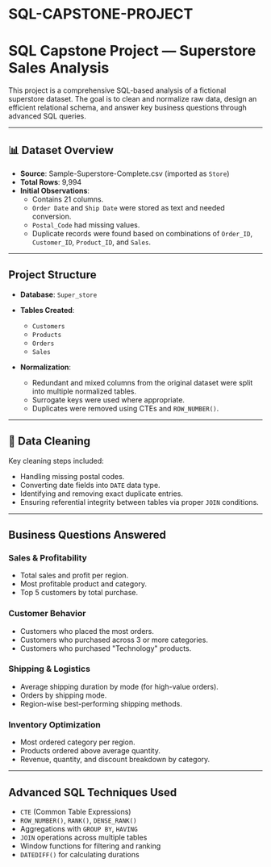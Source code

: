 # SQL-CAPSTONE-PROJECT
 
#  SQL Capstone Project — Superstore Sales Analysis

This project is a comprehensive SQL-based analysis of a fictional superstore dataset. The goal is to clean and normalize raw data, design an efficient relational schema, and answer key business questions through advanced SQL queries.

---

## 📊 Dataset Overview

- **Source**: Sample-Superstore-Complete.csv (imported as `Store`)
- **Total Rows**: 9,994
- **Initial Observations**:
  - Contains 21 columns.
  - `Order Date` and `Ship Date` were stored as text and needed conversion.
  - `Postal_Code` had missing values.
  - Duplicate records were found based on combinations of `Order_ID`, `Customer_ID`, `Product_ID`, and `Sales`.

---

##  Project Structure

- **Database**: `Super_store`
- **Tables Created**:
  - `Customers`
  - `Products`
  - `Orders`
  - `Sales`

- **Normalization**:
  - Redundant and mixed columns from the original dataset were split into multiple normalized tables.
  - Surrogate keys were used where appropriate.
  - Duplicates were removed using CTEs and `ROW_NUMBER()`.

---

## 🧹 Data Cleaning

Key cleaning steps included:
- Handling missing postal codes.
- Converting date fields into `DATE` data type.
- Identifying and removing exact duplicate entries.
- Ensuring referential integrity between tables via proper `JOIN` conditions.

---

##  Business Questions Answered

###  Sales & Profitability
- Total sales and profit per region.
- Most profitable product and category.
- Top 5 customers by total purchase.

###  Customer Behavior
- Customers who placed the most orders.
- Customers who purchased across 3 or more categories.
- Customers who purchased "Technology" products.

###  Shipping & Logistics
- Average shipping duration by mode (for high-value orders).
- Orders by shipping mode.
- Region-wise best-performing shipping methods.

###   Inventory Optimization
- Most ordered category per region.
- Products ordered above average quantity.
- Revenue, quantity, and discount breakdown by category.

---

##   Advanced SQL Techniques Used

- `CTE` (Common Table Expressions)
- `ROW_NUMBER()`, `RANK()`, `DENSE_RANK()`
- Aggregations with `GROUP BY`, `HAVING`
- `JOIN` operations across multiple tables
- Window functions for filtering and ranking
- `DATEDIFF()` for calculating durations


